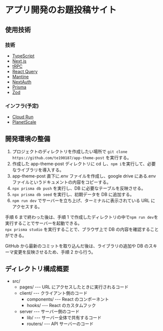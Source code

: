 # アプリ開発のお題投稿サイト

## 使用技術

### 技術

- [TypeScript](https://www.typescriptlang.org/)
- [Next.js](https://nextjs.org/)
- [tRPC](https://trpc.io/)
- [React Query](https://tanstack.com/query/v4/?from=reactQueryV3&original=https://react-query-v3.tanstack.com/)
- [Mantine](https://mantine.dev/)
- [NextAuth](https://next-auth.js.org/)
- [Prisma](https://www.prisma.io/)
- [Zod](https://zod.dev/)

### インフラ(予定)

- [Cloud Run](https://cloud.google.com/run?hl=ja)
- [PlanetScale](https://planetscale.com/)

## 開発環境の整備

1. プロジェクトのディレクトリを作成したい場所で `git clone https://github.com/te190187/app-theme-post` を実行する。
1. 作成した app-theme-post ディレクトリに cd し、`npm i`を実行して、必要なライブラリを導入する。
1. app-theme-post 直下に.env ファイルを作成し、google drive にある.env ファイルというドキュメントの内容をコピーする。
1. `npx prisma db push` を実行し、DB に必要なテーブルを反映させる。
1. `npx prisma db seed` を実行し、初期データを DB に追加する。
1. `npm run dev` でサーバーを立ち上げ、ターミナルに表示されている URL にアクセスする。

手順 6 まで終わった後は、手順 1 で作成したディレクトリの中で`npm run dev`を実行することでサーバーを起動できる。  
`npx prisma studio` を実行することで、ブラウザ上で DB の内容を確認することができる。

GitHub から最新のコミットを取り込んだ後は、ライブラリの追加や DB のスキーマ変更を反映させるため、手順 2 から行う。

## ディレクトリ構成概要

- src/
  - pages/ --- URL にアクセスしたときに実行されるコード
  - client/ --- クライアント側のコード
    - components/ --- React のコンポーネント
    - hooks/ --- React のカスタムフック
  - server --- サーバー側のコード
    - lib/ --- サーバー全体で共有するコード
    - routers/ --- API サーバーのコード
